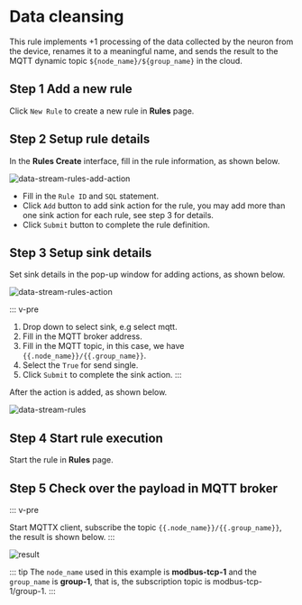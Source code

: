 # Data cleansing

This rule implements +1 processing of the data collected by the neuron from the device, renames it to a meaningful name, and sends the result to the MQTT dynamic topic `${node_name}/${group_name}` in the cloud.

## Step 1 Add a new rule

Click `New Rule` to create a new rule in **Rules** page.

## Step 2 Setup rule details

In the **Rules Create** interface, fill in the rule information, as shown below.

![data-stream-rules-add-action](./assets/data-stream-rules-add-action.png)

* Fill in the `Rule ID` and `SQL` statement.
* Click `Add` button to add sink action for the rule, you may add more than one sink action for each rule, see step 3 for details.
* Click `Submit` button to complete the rule definition.

## Step 3 Setup sink details

Set sink details in the pop-up window for adding actions, as shown below.

![data-stream-rules-action](./assets/data-stream-rules-action.png)

::: v-pre

1. Drop down to select sink, e.g select mqtt.
2. Fill in the MQTT broker address.
3. Fill in the MQTT topic, in this case, we have `{{.node_name}}/{{.group_name}}`.
4. Select the `True` for send single.
5. Click `Submit` to complete the sink action.
:::

After the action is added, as shown below.

![data-stream-rules](./assets/data-stream-rules.png)

## Step 4 Start rule execution

Start the rule in **Rules** page.

## Step 5 Check over the payload in MQTT broker

::: v-pre

Start MQTTX client, subscribe the topic `{{.node_name}}/{{.group_name}}`, the result is shown below.
:::

![result](./assets/result.png)

::: tip
The `node_name` used in this example is **modbus-tcp-1** and the `group_name` is **group-1**, that is, the subscription topic is modbus-tcp-1/group-1.
:::
